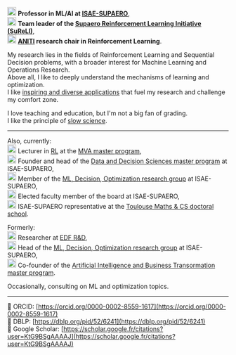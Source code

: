 <img src="{{site.isae_logo | relative_url}}" alt=":isae:" height="20" width="20"> **Professor in ML/AI at  [ISAE-SUPAERO](www.isae-supaero.fr)**,  
<img src="{{site.sureli_logo | relative_url}}" alt=":sureli:" height="20" width="20"> **Team leader of the  [Supaero Reinforcement Learning Initiative (SuReLI)](https://sureli.isae-supaero.fr)**,  
<img src="{{site.aniti_logo | relative_url}}" alt=":aniti:" height="20" width="20"> **[ANITI](https://aniti.univ-toulouse.fr/) research chair in Reinforcement Learning**.  

My research lies in the fields of Reinforcement Learning and Sequential Decision problems, with a broader interest for Machine Learning and Operations Research.  
Above all, I like to deeply understand the mechanisms of learning and optimization.  
I like [inspiring and diverse applications](https://erachelson.github.io/applications) that fuel my research and challenge my comfort zone. 

I love teaching and education, but I'm not a big fan of grading.  
I like the principle of [slow science](https://en.wikipedia.org/wiki/Slow_science).

---

Also, currently:  
<img src="{{site.mva_logo | relative_url}}" alt=":sdd:" height="20" width="20"> Lecturer in [RL](https://erachelson.github.io/RLclass_MVA) at the [MVA master program](https://www.master-mva.com/),  
<img src="{{site.sdd_logo | relative_url}}" alt=":sdd:" height="20" width="20"> Founder and head of the [Data and Decision Sciences master program](https://SupaeroDataScience.github.io) at ISAE-SUPAERO,  
<img src="{{site.isae_logo | relative_url}}" alt=":isae:" height="20" width="20"> Member of the [ML, Decision, Optimization research group](https://www.isae-supaero.fr/fr/recherche/departements/ingenierie-systemes-complexes/groupe-systemes-decisionnels-462/) at ISAE-SUPAERO,  
<img src="{{site.isae_logo | relative_url}}" alt=":isae:" height="20" width="20"> Elected faculty member of the board at ISAE-SUPAERO,  
<img src="{{site.edmitt_logo | relative_url}}" alt=":isae:" height="20" width="20"> ISAE-SUPAERO representative at the [Toulouse Maths & CS doctoral school](https://adum.fr/as/ed/edmitt/page.pl?page=contact).  

Formerly:  
<img src="{{site.edf_logo | relative_url}}" alt=":edf:" height="20" width="20">
Researcher at [EDF R&D](https://www.edf.fr/en/the-edf-group/inventing-the-future-of-energy/r-d-global-expertise),  
<img src="{{site.isae_logo | relative_url}}" alt=":isae:" height="20" width="20"> Head of the [ML, Decision, Optimization research group](https://www.isae-supaero.fr/fr/recherche/departements/ingenierie-systemes-complexes/groupe-systemes-decisionnels-462/) at ISAE-SUPAERO,  
<img src="{{site.isae_logo | relative_url}}" alt=":isae:" height="20" width="20"> Co-founder of the [Artificial Intelligence and Business Transormation master program](https://www.isae-supaero.fr/en/academics/advanced-masters/programs/advanced-master-artificial-intelligence-business-transformation-aibt/).  

Occasionally, consulting on ML and optimization topics.

---

:book: ORCID: [https://orcid.org/0000-0002-8559-1617](https://orcid.org/0000-0002-8559-1617)  
:book: DBLP: [https://dblp.org/pid/52/6241](https://dblp.org/pid/52/6241)  
:book: Google Scholar: [https://scholar.google.fr/citations?user=KtG9BSgAAAAJ](https://scholar.google.fr/citations?user=KtG9BSgAAAAJ)
